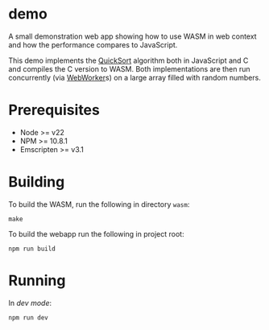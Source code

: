 # demo

A small demonstration web app showing how to use WASM in web context and how
the performance compares to JavaScript.

This demo implements the [QuickSort] algorithm both in JavaScript and C
and compiles the C version to WASM. Both implementations are then run
concurrently (via [WebWorker]s) on a large array filled with random numbers.

[QuickSort]: https://en.wikipedia.org/wiki/Quicksort
[WebWorker]: https://developer.mozilla.org/en-US/docs/Web/API/Web_Workers_API/Using_web_workers

# Prerequisites

* Node >= v22
* NPM >= 10.8.1
* Emscripten >= v3.1

# Building

To build the WASM, run the following in directory `wasm`:

```shell
make
```

To build the webapp run the following in project root:

```shell
npm run build
```

# Running

In _dev mode_:

```shell
npm run dev
```

